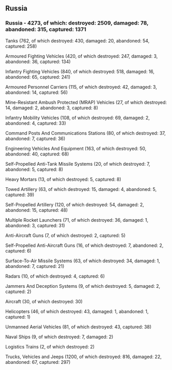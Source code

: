 
 
 ## Russia
 
 ### Russia - 4273, of which: destroyed: 2509, damaged: 78, abandoned: 315, captured: 1371

 

 

 Tanks (762, of which destroyed: 430, damaged: 20, abandoned: 54, captured: 258)

 Armoured Fighting Vehicles (420, of which destroyed: 247, damaged: 3, abandoned: 36, captured: 134)

 Infantry Fighting Vehicles (840, of which destroyed: 518, damaged: 16, abandoned: 65, captured: 241)

 Armoured Personnel Carriers (115, of which destroyed: 42, damaged: 3, abandoned: 14, captured: 56)

 Mine-Resistant Ambush Protected (MRAP) Vehicles (27, of which destroyed: 14, damaged: 2, abandoned: 3, captured: 8)

 Infantry Mobility Vehicles (108, of which destroyed: 69, damaged: 2, abandoned: 4, captured: 33)

 Command Posts And Communications Stations (80, of which destroyed: 37, abandoned: 7, captured: 36)

 Engineering Vehicles And Equipment (163, of which destroyed: 50, abandoned: 40, captured: 68)

 Self-Propelled Anti-Tank Missile Systems (20, of which destroyed: 7, abandoned: 5, captured: 8)

 Heavy Mortars (13, of which destroyed: 5, captured: 8)

 Towed Artillery (63, of which destroyed: 15, damaged: 4, abandoned: 5, captured: 39)

 Self-Propelled Artillery (120, of which destroyed: 54, damaged: 2, abandoned: 15, captured: 48)

 Multiple Rocket Launchers (71, of which destroyed: 36, damaged: 1, abandoned: 3, captured: 31)

 Anti-Aircraft Guns (7, of which destroyed: 2, captured: 5)

 Self-Propelled Anti-Aircraft Guns (16, of which destroyed: 7, abandoned: 2, captured: 6)

 Surface-To-Air Missile Systems (63, of which destroyed: 34, damaged: 1, abandoned: 7, captured: 21)

 Radars (10, of which destroyed: 4, captured: 6)

 Jammers And Deception Systems (9, of which destroyed: 5, damaged: 2, captured: 2)

 Aircraft (30, of which destroyed: 30)

 Helicopters (46, of which destroyed: 43, damaged: 1, abandoned: 1, captured: 1)

 Unmanned Aerial Vehicles (81, of which destroyed: 43, captured: 38)

 Naval Ships (9, of which destroyed: 7, damaged: 2)

 Logistics Trains (2, of which destroyed: 2)

 Trucks, Vehicles and Jeeps (1200, of which destroyed: 816, damaged: 22, abandoned: 67, captured: 297)

